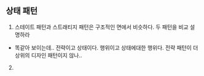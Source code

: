 ## 상태 패턴 

1. 스테이트 패턴과 스트래티지 패턴은 구조적인 면에서 비슷하다. 두 패턴을 비교 설명하라
* 똑같아 보이는데.. 전략이고 상태이다. 행위이고 상태에대한 행위다. 전략 패턴이 더 상위의 디자인 패턴이지 않나..

2. 
